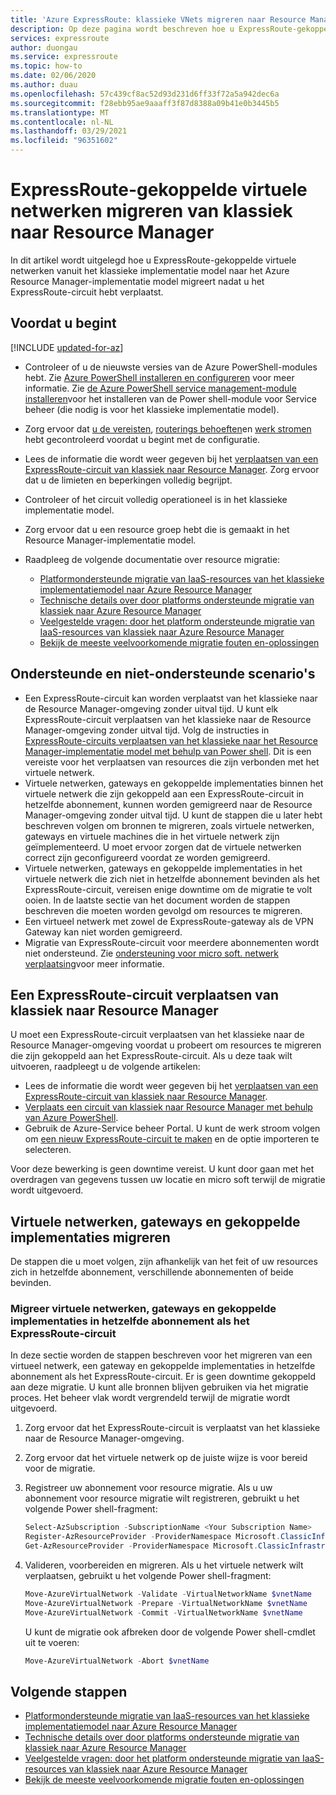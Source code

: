 ```yaml
---
title: 'Azure ExpressRoute: klassieke VNets migreren naar Resource Manager'
description: Op deze pagina wordt beschreven hoe u ExpressRoute-gekoppelde virtuele netwerken naar Resource Manager migreert nadat u het circuit hebt verplaatst.
services: expressroute
author: duongau
ms.service: expressroute
ms.topic: how-to
ms.date: 02/06/2020
ms.author: duau
ms.openlocfilehash: 57c439cf8ac52d93d231d6ff33f72a5a942dec6a
ms.sourcegitcommit: f28ebb95ae9aaaff3f87d8388a09b41e0b3445b5
ms.translationtype: MT
ms.contentlocale: nl-NL
ms.lasthandoff: 03/29/2021
ms.locfileid: "96351602"
---
```

# <a name="migrate-expressroute-associated-virtual-networks-from-classic-to-resource-manager"></a>ExpressRoute-gekoppelde virtuele netwerken migreren van klassiek naar Resource Manager

In dit artikel wordt uitgelegd hoe u ExpressRoute-gekoppelde virtuele netwerken vanuit het klassieke implementatie model naar het Azure Resource Manager-implementatie model migreert nadat u het ExpressRoute-circuit hebt verplaatst. 

## <a name="before-you-begin"></a>Voordat u begint

[!INCLUDE [updated-for-az](../../includes/updated-for-az.md)]

* Controleer of u de nieuwste versies van de Azure PowerShell-modules hebt. Zie [Azure PowerShell installeren en configureren](/powershell/azure/) voor meer informatie. Zie [de Azure PowerShell service management-module installeren](/powershell/azure/servicemanagement/install-azure-ps)voor het installeren van de Power shell-module voor Service beheer (die nodig is voor het klassieke implementatie model).
* Zorg ervoor dat [u de vereisten](expressroute-prerequisites.md), [routerings behoeften](expressroute-routing.md)en [werk stromen](expressroute-workflows.md) hebt gecontroleerd voordat u begint met de configuratie.
* Lees de informatie die wordt weer gegeven bij het [verplaatsen van een ExpressRoute-circuit van klassiek naar Resource Manager](expressroute-move.md). Zorg ervoor dat u de limieten en beperkingen volledig begrijpt.
* Controleer of het circuit volledig operationeel is in het klassieke implementatie model.
* Zorg ervoor dat u een resource groep hebt die is gemaakt in het Resource Manager-implementatie model.
* Raadpleeg de volgende documentatie over resource migratie:

    * [Platformondersteunde migratie van IaaS-resources van het klassieke implementatiemodel naar Azure Resource Manager](../virtual-machines/migration-classic-resource-manager-overview.md)
    * [Technische details over door platforms ondersteunde migratie van klassiek naar Azure Resource Manager](../virtual-machines/migration-classic-resource-manager-deep-dive.md)
    * [Veelgestelde vragen: door het platform ondersteunde migratie van IaaS-resources van klassiek naar Azure Resource Manager](../virtual-machines/migration-classic-resource-manager-faq.md)
    * [Bekijk de meeste veelvoorkomende migratie fouten en-oplossingen](../virtual-machines/migration-classic-resource-manager-errors.md?toc=%2fazure%2fvirtual-machines%2fwindows%2ftoc.json)

## <a name="supported-and-unsupported-scenarios"></a>Ondersteunde en niet-ondersteunde scenario's

* Een ExpressRoute-circuit kan worden verplaatst van het klassieke naar de Resource Manager-omgeving zonder uitval tijd. U kunt elk ExpressRoute-circuit verplaatsen van het klassieke naar de Resource Manager-omgeving zonder uitval tijd. Volg de instructies in [ExpressRoute-circuits verplaatsen van het klassieke naar het Resource Manager-implementatie model met behulp van Power shell](expressroute-howto-move-arm.md). Dit is een vereiste voor het verplaatsen van resources die zijn verbonden met het virtuele netwerk.
* Virtuele netwerken, gateways en gekoppelde implementaties binnen het virtuele netwerk die zijn gekoppeld aan een ExpressRoute-circuit in hetzelfde abonnement, kunnen worden gemigreerd naar de Resource Manager-omgeving zonder uitval tijd. U kunt de stappen die u later hebt beschreven volgen om bronnen te migreren, zoals virtuele netwerken, gateways en virtuele machines die in het virtuele netwerk zijn geïmplementeerd. U moet ervoor zorgen dat de virtuele netwerken correct zijn geconfigureerd voordat ze worden gemigreerd. 
* Virtuele netwerken, gateways en gekoppelde implementaties in het virtuele netwerk die zich niet in hetzelfde abonnement bevinden als het ExpressRoute-circuit, vereisen enige downtime om de migratie te volt ooien. In de laatste sectie van het document worden de stappen beschreven die moeten worden gevolgd om resources te migreren.
* Een virtueel netwerk met zowel de ExpressRoute-gateway als de VPN Gateway kan niet worden gemigreerd.
* Migratie van ExpressRoute-circuit voor meerdere abonnementen wordt niet ondersteund. Zie [ondersteuning voor micro soft. netwerk verplaatsing](../azure-resource-manager/management/move-support-resources.md#microsoftnetwork)voor meer informatie.

## <a name="move-an-expressroute-circuit-from-classic-to-resource-manager"></a>Een ExpressRoute-circuit verplaatsen van klassiek naar Resource Manager
U moet een ExpressRoute-circuit verplaatsen van het klassieke naar de Resource Manager-omgeving voordat u probeert om resources te migreren die zijn gekoppeld aan het ExpressRoute-circuit. Als u deze taak wilt uitvoeren, raadpleegt u de volgende artikelen:

* Lees de informatie die wordt weer gegeven bij het [verplaatsen van een ExpressRoute-circuit van klassiek naar Resource Manager](expressroute-move.md).
* [Verplaats een circuit van klassiek naar Resource Manager met behulp van Azure PowerShell](expressroute-howto-move-arm.md).
* Gebruik de Azure-Service beheer Portal. U kunt de werk stroom volgen om [een nieuw ExpressRoute-circuit te maken](expressroute-howto-circuit-portal-resource-manager.md) en de optie importeren te selecteren. 

Voor deze bewerking is geen downtime vereist. U kunt door gaan met het overdragen van gegevens tussen uw locatie en micro soft terwijl de migratie wordt uitgevoerd.

## <a name="migrate-virtual-networks-gateways-and-associated-deployments"></a>Virtuele netwerken, gateways en gekoppelde implementaties migreren

De stappen die u moet volgen, zijn afhankelijk van het feit of uw resources zich in hetzelfde abonnement, verschillende abonnementen of beide bevinden.

### <a name="migrate-virtual-networks-gateways-and-associated-deployments-in-the-same-subscription-as-the-expressroute-circuit"></a>Migreer virtuele netwerken, gateways en gekoppelde implementaties in hetzelfde abonnement als het ExpressRoute-circuit
In deze sectie worden de stappen beschreven voor het migreren van een virtueel netwerk, een gateway en gekoppelde implementaties in hetzelfde abonnement als het ExpressRoute-circuit. Er is geen downtime gekoppeld aan deze migratie. U kunt alle bronnen blijven gebruiken via het migratie proces. Het beheer vlak wordt vergrendeld terwijl de migratie wordt uitgevoerd. 

1. Zorg ervoor dat het ExpressRoute-circuit is verplaatst van het klassieke naar de Resource Manager-omgeving.
2. Zorg ervoor dat het virtuele netwerk op de juiste wijze is voor bereid voor de migratie.
3. Registreer uw abonnement voor resource migratie. Als u uw abonnement voor resource migratie wilt registreren, gebruikt u het volgende Power shell-fragment:

   ```powershell 
   Select-AzSubscription -SubscriptionName <Your Subscription Name>
   Register-AzResourceProvider -ProviderNamespace Microsoft.ClassicInfrastructureMigrate
   Get-AzResourceProvider -ProviderNamespace Microsoft.ClassicInfrastructureMigrate
   ```
4. Valideren, voorbereiden en migreren. Als u het virtuele netwerk wilt verplaatsen, gebruikt u het volgende Power shell-fragment:

   ```powershell
   Move-AzureVirtualNetwork -Validate -VirtualNetworkName $vnetName
   Move-AzureVirtualNetwork -Prepare -VirtualNetworkName $vnetName
   Move-AzureVirtualNetwork -Commit -VirtualNetworkName $vnetName
   ```

   U kunt de migratie ook afbreken door de volgende Power shell-cmdlet uit te voeren:

   ```powershell
   Move-AzureVirtualNetwork -Abort $vnetName
   ```

## <a name="next-steps"></a>Volgende stappen
* [Platformondersteunde migratie van IaaS-resources van het klassieke implementatiemodel naar Azure Resource Manager](../virtual-machines/migration-classic-resource-manager-overview.md)
* [Technische details over door platforms ondersteunde migratie van klassiek naar Azure Resource Manager](../virtual-machines/migration-classic-resource-manager-deep-dive.md)
* [Veelgestelde vragen: door het platform ondersteunde migratie van IaaS-resources van klassiek naar Azure Resource Manager](../virtual-machines/migration-classic-resource-manager-faq.md)
* [Bekijk de meeste veelvoorkomende migratie fouten en-oplossingen](../virtual-machines/migration-classic-resource-manager-errors.md?toc=%2fazure%2fvirtual-machines%2fwindows%2ftoc.json)